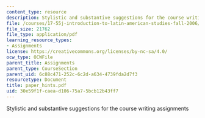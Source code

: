 ```yaml
---
content_type: resource
description: Stylistic and substantive suggestions for the course writing assignments
file: /courses/17-55j-introduction-to-latin-american-studies-fall-2006/30e59f1fcaead10675a75bcb12b43ff7_paper_hints.pdf
file_size: 21762
file_type: application/pdf
learning_resource_types:
- Assignments
license: https://creativecommons.org/licenses/by-nc-sa/4.0/
ocw_type: OCWFile
parent_title: Assignments
parent_type: CourseSection
parent_uid: 6c88c471-252c-6c2d-a634-4739fda2d7f3
resourcetype: Document
title: paper_hints.pdf
uid: 30e59f1f-caea-d106-75a7-5bcb12b43ff7
---
```

Stylistic and substantive suggestions for the course writing assignments